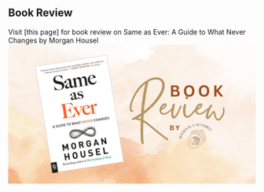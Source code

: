 ## Book Review
Visit [this page] for book review on Same as Ever: A Guide to What Never Changes by Morgan Housel
![Book Review Preview](Same_As_Ever_Review.png)
